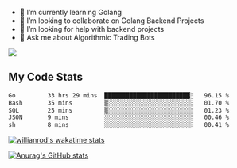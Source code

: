 
- 🌱 I’m currently learning Golang
- 👯 I’m looking to collaborate on Golang Backend Projects
- 🤔 I’m looking for help with backend projects
- 💬 Ask me about Algorithmic Trading Bots

![](https://github-profile-trophy.vercel.app/?username=kevinbarrero)

## My Code Stats

<!--START_SECTION:waka-->

```txt
Go         33 hrs 29 mins  ████████████████████████░   96.15 %
Bash       35 mins         ▒░░░░░░░░░░░░░░░░░░░░░░░░   01.70 %
SQL        25 mins         ▒░░░░░░░░░░░░░░░░░░░░░░░░   01.23 %
JSON       9 mins          ░░░░░░░░░░░░░░░░░░░░░░░░░   00.46 %
sh         8 mins          ░░░░░░░░░░░░░░░░░░░░░░░░░   00.41 %
```

<!--END_SECTION:waka-->

[![willianrod's wakatime stats](https://github-readme-stats.vercel.app/api/wakatime?username=holdandup&layout=compact&theme=react&custom_title=Wakatime%20All%20Time%20Stats&langs_count=8)](https://github.com/anuraghazra/github-readme-stats)

[![Anurag's GitHub stats](https://github-readme-stats.vercel.app/api?username=Kevinbarrero)](https://github.com/anuraghazra/github-readme-stats)




